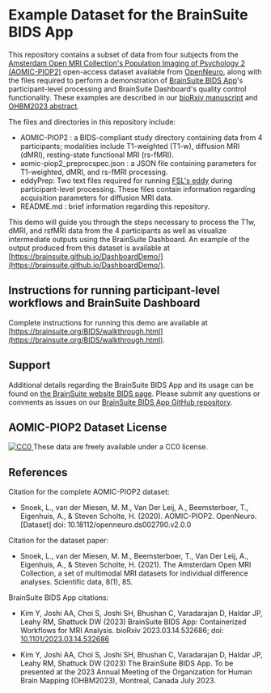 # Example Dataset for the BrainSuite BIDS App #
This repository contains a subset of data from four subjects from the [Amsterdam Open MRI Collection's Population Imaging of Psychology 2 (AOMIC-PIOP2)](https://openneuro.org/datasets/ds002790/versions/2.0.0) open-access dataset available from [OpenNeuro](openneuro.org), along with the files required to perform a demonstration of [BrainSuite BIDS App](https://brainsuite.org/BIDS/)'s participant-level processing and BrainSuite Dashboard's quality control functionality. These examples are described in our [bioRxiv manuscript](https://doi.org/10.1101/2023.03.14.532686) and [OHBM2023 abstract](https://brainsuite.org/bids-abstract/).

The files and directories in this repository include:

* AOMIC-PIOP2 : a BIDS-compliant study directory containing data from 4 participants; modalities include T1-weighted (T1-w), diffusion MRI (dMRI), resting-state functional MRI (rs-fMRI).
* aomic-piop2_preprocspec.json : a JSON file containing parameters for T1-weighted, dMRI, and rs-fMRI processing.
* eddyPrep: Two text files required for running [FSL's eddy](https://fsl.fmrib.ox.ac.uk/fsl/fslwiki/eddy>) during participant-level processing. These files contain information regarding acquisition parameters for diffusion MRI data.
* README.md : brief information regarding this repository.

This demo will guide you through the steps necessary to process the T1w, dMRI, and rsfMRI data from the 4 participants as well as visualize intermediate outputs using the BrainSuite Dashboard. An example of the output produced from this dataset is available at [https://brainsuite.github.io/DashboardDemo/](https://brainsuite.github.io/DashboardDemo/).

## Instructions for running participant-level workflows and BrainSuite Dashboard ##
Complete instructions for running this demo are available at [https://brainsuite.org/BIDS/walkthrough.html](https://brainsuite.org/BIDS/walkthrough.html).

## Support ##
Additional details regarding the BrainSuite BIDS App and its usage can be found on [the BrainSuite website BIDS page](https://brainsuite.org/BIDS/). Please submit any questions or comments as issues on our [BrainSuite BIDS App GitHub repository](https://github.com/bids-apps/BrainSuite/).

## AOMIC-PIOP2 Dataset License ##
[![CC0](https://img.shields.io/badge/License-CC0-green.svg) ](https://creativecommons.org/publicdomain/zero/1.0/) These data are freely available under a CC0 license.

## References ##
Citation for the complete AOMIC-PIOP2 dataset:
* Snoek, L., van der Miesen, M. M., Van Der Leij, A., Beemsterboer, T., Eigenhuis, A., & Steven Scholte, H. (2020). AOMIC-PIOP2. OpenNeuro. [Dataset] doi: 10.18112/openneuro.ds002790.v2.0.0

Citation for the dataset paper:
* Snoek, L., van der Miesen, M. M., Beemsterboer, T., Van Der Leij, A., Eigenhuis, A., & Steven Scholte, H. (2021). The Amsterdam Open MRI Collection, a set of multimodal MRI datasets for individual difference analyses. Scientific data, 8(1), 85.

BrainSuite BIDS App citations:
* Kim Y, Joshi AA, Choi S, Joshi SH, Bhushan C, Varadarajan D, Haldar JP, Leahy RM, Shattuck DW (2023) BrainSuite BIDS App: Containerized Workflows for MRI Analysis. bioRxiv 2023.03.14.532686; doi: [10.1101/2023.03.14.532686](https://doi.org/10.1101/2023.03.14.532686)

* Kim Y, Joshi AA, Choi S, Joshi SH, Bhushan C, Varadarajan D, Haldar JP, Leahy RM, Shattuck DW (2023) The BrainSuite BIDS App. To be presented at the 2023 Annual Meeting of the Organization for Human Brain Mapping (OHBM2023), Montreal, Canada July 2023.
